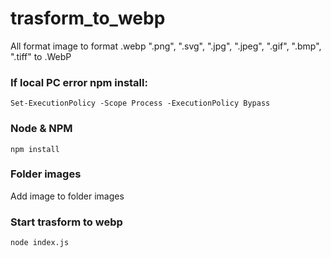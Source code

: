 # trasform_to_webp
 All format image to format .webp
 ".png", ".svg", ".jpg", ".jpeg", ".gif", ".bmp", ".tiff" to .WebP


### If local PC error npm install:
```
Set-ExecutionPolicy -Scope Process -ExecutionPolicy Bypass
```
### Node & NPM
```
npm install
```
### Folder images

Add image to folder images

### Start trasform to webp
```
node index.js
```